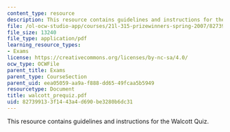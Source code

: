 ```yaml
---
content_type: resource
description: This resource contains guidelines and instructions for the Walcott Quiz.
file: /ol-ocw-studio-app/courses/21l-315-prizewinners-spring-2007/827399133f1443a4d690be3280b6dc31_walcott_prequiz.pdf
file_size: 13240
file_type: application/pdf
learning_resource_types:
- Exams
license: https://creativecommons.org/licenses/by-nc-sa/4.0/
ocw_type: OCWFile
parent_title: Exams
parent_type: CourseSection
parent_uid: eea05059-aa9a-f888-dd65-49fcaa5b5949
resourcetype: Document
title: walcott_prequiz.pdf
uid: 82739913-3f14-43a4-d690-be3280b6dc31
---
```

This resource contains guidelines and instructions for the Walcott Quiz.